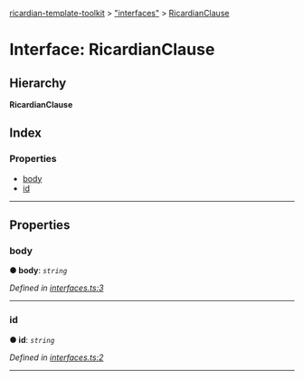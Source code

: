 [ricardian-template-toolkit](../README.md) > ["interfaces"](../modules/_interfaces_.md) > [RicardianClause](../interfaces/_interfaces_.ricardianclause.md)

# Interface: RicardianClause

## Hierarchy

**RicardianClause**

## Index

### Properties

* [body](_interfaces_.ricardianclause.md#body)
* [id](_interfaces_.ricardianclause.md#id)

---

## Properties

<a id="body"></a>

###  body

**● body**: *`string`*

*Defined in [interfaces.ts:3](https://github.com/EOSIO/ricardian-template-toolkit/blob/1bed127/src/interfaces.ts#L3)*

___
<a id="id"></a>

###  id

**● id**: *`string`*

*Defined in [interfaces.ts:2](https://github.com/EOSIO/ricardian-template-toolkit/blob/1bed127/src/interfaces.ts#L2)*

___

